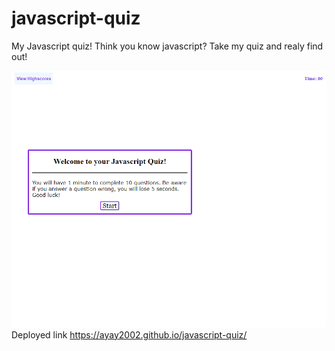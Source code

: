 # javascript-quiz

My Javascript quiz!
    Think you know javascript? Take my quiz and realy find out!

![alt=deployed site](/Assets/Screenshot%202023-09-18%20182540.png)
Deployed link 
https://ayay2002.github.io/javascript-quiz/